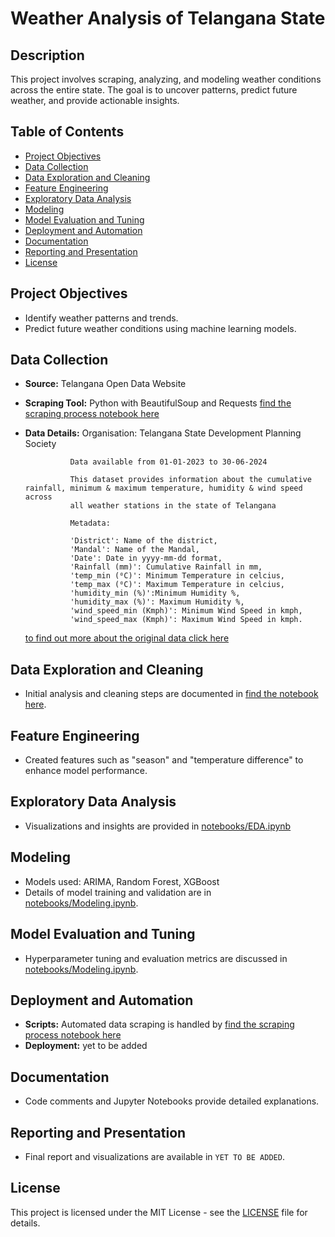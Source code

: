 # Weather Analysis of Telangana State 

## Description
This project involves scraping, analyzing, and modeling weather conditions across the entire state. The goal is to uncover patterns, predict future weather, and provide actionable insights.

## Table of Contents
- [Project Objectives](#project-objectives)
- [Data Collection](#data-collection)
- [Data Exploration and Cleaning](#data-exploration-and-cleaning)
- [Feature Engineering](#feature-engineering)
- [Exploratory Data Analysis](#exploratory-data-analysis)
- [Modeling](#modeling)
- [Model Evaluation and Tuning](#model-evaluation-and-tuning)
- [Deployment and Automation](#deployment-and-automation)
- [Documentation](#documentation)
- [Reporting and Presentation](#reporting-and-presentation)
- [License](#license)

## Project Objectives
- Identify weather patterns and trends.
- Predict future weather conditions using machine learning models.

## Data Collection
- **Source:** Telangana Open Data Website
- **Scraping Tool:** Python with BeautifulSoup and Requests [find the scraping process notebook here](weather_analysis_notebooks/webscrape.ipynb)
- **Data Details:** 
                Organisation: Telangana State Development Planning Society

                Data available from 01-01-2023 to 30-06-2024

                This dataset provides information about the cumulative rainfall, minimum & maximum temperature, humidity & wind speed across 
                all weather stations in the state of Telangana

                Metadata: 

                'District': Name of the district,
                'Mandal': Name of the Mandal,
                'Date': Date in yyyy-mm-dd format,
                'Rainfall (mm)': Cumulative Rainfall in mm, 
                'temp_min (⁰C)': Minimum Temperature in celcius,
                'temp_max (⁰C)': Maximum Temperature in celcius,
                'humidity_min (%)':Minimum Humidity %, 
                'humidity_max (%)': Maximum Humidity %,
                'wind_speed_min (Kmph)': Minimum Wind Speed in kmph,
                'wind_speed_max (Kmph)': Maximum Wind Speed in kmph. 
    [to find out more about the original data click here](https://data.telangana.gov.in/)

## Data Exploration and Cleaning
- Initial analysis and cleaning steps are documented in [find the notebook here](weather_analysis_notebooks/data_exploration_and_cleaning.ipynb).

## Feature Engineering
- Created features such as "season" and "temperature difference" to enhance model performance.

## Exploratory Data Analysis
- Visualizations and insights are provided in [notebooks/EDA.ipynb](weather_analysis_notebooks/EDA.ipynb)

## Modeling
- Models used: ARIMA, Random Forest, XGBoost
- Details of model training and validation are in [notebooks/Modeling.ipynb](weather_analysis_notebooks/Modeling.ipynb).

## Model Evaluation and Tuning
- Hyperparameter tuning and evaluation metrics are discussed in [notebooks/Modeling.ipynb](weather_analysis_notebooks/Modeling.ipynb).
## Deployment and Automation
- **Scripts:** Automated data scraping is handled by [find the scraping process notebook here](weather_analysis_notebooks/webscrape.ipynb)
- **Deployment:** yet to be added

## Documentation
- Code comments and Jupyter Notebooks provide detailed explanations.

## Reporting and Presentation
- Final report and visualizations are available in `YET TO BE ADDED`.

## License
This project is licensed under the MIT License - see the [LICENSE](LICENSE) file for details.
